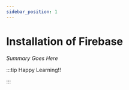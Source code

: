 ```yaml
---
sidebar_position: 1
---
```


# Installation of Firebase

_Summary Goes Here_

:::tip Happy Learning!!

<QuestButton text="Go To Quest" link="https://app.stackup.dev/quest_page/installation-of-firebase" />

:::
